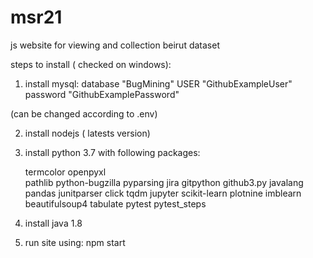 # msr21

js website for viewing and collection beirut dataset

steps to install ( checked on windows):

1) install mysql:
  database "BugMining"
  USER  "GithubExampleUser"
  password "GithubExamplePassword"
  
  (can be changed according to .env)

2) install nodejs ( latests version)

3) install python 3.7 with following packages:
  
      termcolor 
      openpyxl  
      pathlib
      python-bugzilla
      pyparsing
      jira
      gitpython
      github3.py
      javalang
      pandas
      junitparser
      click
      tqdm
      jupyter
      scikit-learn
      plotnine
      imblearn
      beautifulsoup4
      tabulate
      pytest
      pytest_steps

4) install java 1.8

5) run site using:
npm start
